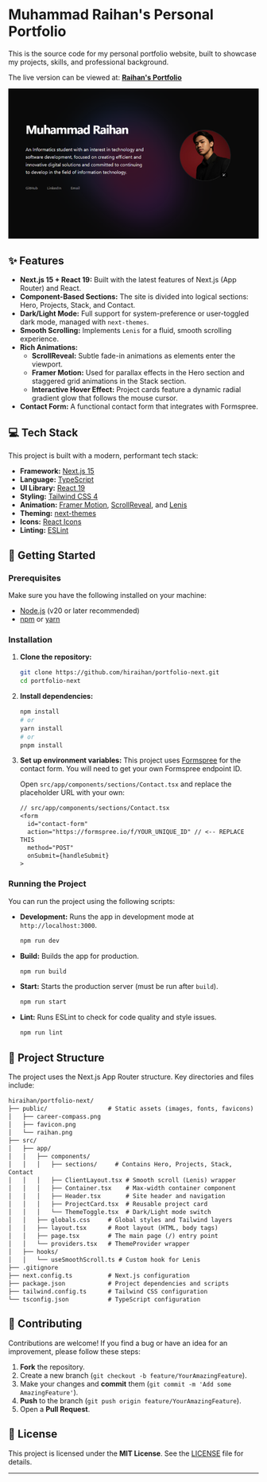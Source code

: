 # Muhammad Raihan's Personal Portfolio

This is the source code for my personal portfolio website, built to showcase my projects, skills, and professional background.

The live version can be viewed at: **[Raihan's Portfolio](https://raihan-jiwoo.vercel.app/)**

![Hero Section](./public/hero.png)

## ✨ Features

  * **Next.js 15 + React 19:** Built with the latest features of Next.js (App Router) and React.
  * **Component-Based Sections:** The site is divided into logical sections: Hero, Projects, Stack, and Contact.
  * **Dark/Light Mode:** Full support for system-preference or user-toggled dark mode, managed with `next-themes`.
  * **Smooth Scrolling:** Implements `Lenis` for a fluid, smooth scrolling experience.
  * **Rich Animations:**
      * **ScrollReveal:** Subtle fade-in animations as elements enter the viewport.
      * **Framer Motion:** Used for parallax effects in the Hero section and staggered grid animations in the Stack section.
      * **Interactive Hover Effect:** Project cards feature a dynamic radial gradient glow that follows the mouse cursor.
  * **Contact Form:** A functional contact form that integrates with Formspree.

## 💻 Tech Stack

This project is built with a modern, performant tech stack:

  * **Framework:** [Next.js 15](https://nextjs.org/)
  * **Language:** [TypeScript](https://www.typescriptlang.org/)
  * **UI Library:** [React 19](https://react.dev/)
  * **Styling:** [Tailwind CSS 4](https://tailwindcss.com/)
  * **Animation:** [Framer Motion](https://www.framer.com/motion/), [ScrollReveal](https://scrollrevealjs.org/), and [Lenis](https://lenis.studiofreight.com/)
  * **Theming:** [next-themes](https://github.com/pacocoursey/next-themes)
  * **Icons:** [React Icons](https://react-icons.github.io/react-icons/)
  * **Linting:** [ESLint](https://eslint.org/)

## 🚀 Getting Started

### Prerequisites

Make sure you have the following installed on your machine:

  * [Node.js](https://nodejs.org/en/) (v20 or later recommended)
  * [npm](https://www.npmjs.com/) or [yarn](https://yarnpkg.com/)

### Installation

1.  **Clone the repository:**

    ```bash
    git clone https://github.com/hiraihan/portfolio-next.git
    cd portfolio-next
    ```

2.  **Install dependencies:**

    ```bash
    npm install
    # or
    yarn install
    # or
    pnpm install
    ```

3.  **Set up environment variables:**
    This project uses [Formspree](https://formspree.io/) for the contact form. You will need to get your own Formspree endpoint ID.

    Open `src/app/components/sections/Contact.tsx` and replace the placeholder URL with your own:

    ```tsx
    // src/app/components/sections/Contact.tsx
    <form
      id="contact-form"
      action="https://formspree.io/f/YOUR_UNIQUE_ID" // <-- REPLACE THIS
      method="POST"
      onSubmit={handleSubmit}
    >
    ```

### Running the Project

You can run the project using the following scripts:

  * **Development:**
    Runs the app in development mode at `http://localhost:3000`.

    ```bash
    npm run dev
    ```

  * **Build:**
    Builds the app for production.

    ```bash
    npm run build
    ```

  * **Start:**
    Starts the production server (must be run after `build`).

    ```bash
    npm run start
    ```

  * **Lint:**
    Runs ESLint to check for code quality and style issues.

    ```bash
    npm run lint
    ```

## 📁 Project Structure

The project uses the Next.js App Router structure. Key directories and files include:

```
hiraihan/portfolio-next/
├── public/                 # Static assets (images, fonts, favicons)
│   ├── career-compass.png
│   ├── favicon.png
│   └── raihan.png
├── src/
│   ├── app/
│   │   ├── components/
│   │   │   ├── sections/     # Contains Hero, Projects, Stack, Contact
│   │   │   ├── ClientLayout.tsx # Smooth scroll (Lenis) wrapper
│   │   │   ├── Container.tsx    # Max-width container component
│   │   │   ├── Header.tsx       # Site header and navigation
│   │   │   ├── ProjectCard.tsx  # Reusable project card
│   │   │   └── ThemeToggle.tsx  # Dark/Light mode switch
│   │   ├── globals.css     # Global styles and Tailwind layers
│   │   ├── layout.tsx      # Root layout (HTML, body tags)
│   │   ├── page.tsx        # The main page (/) entry point
│   │   └── providers.tsx   # ThemeProvider wrapper
│   ├── hooks/
│   │   └── useSmoothScroll.ts # Custom hook for Lenis
├── .gitignore
├── next.config.ts          # Next.js configuration
├── package.json            # Project dependencies and scripts
├── tailwind.config.ts      # Tailwind CSS configuration
└── tsconfig.json           # TypeScript configuration
```

## 🤝 Contributing

Contributions are welcome\! If you find a bug or have an idea for an improvement, please follow these steps:

1.  **Fork** the repository.
2.  Create a new branch (`git checkout -b feature/YourAmazingFeature`).
3.  Make your changes and **commit** them (`git commit -m 'Add some AmazingFeature'`).
4.  **Push** to the branch (`git push origin feature/YourAmazingFeature`).
5.  Open a **Pull Request**.

## 📄 License

This project is licensed under the **MIT License**. See the [LICENSE](https://www.google.com/search?q=LICENSE) file for details.

-----